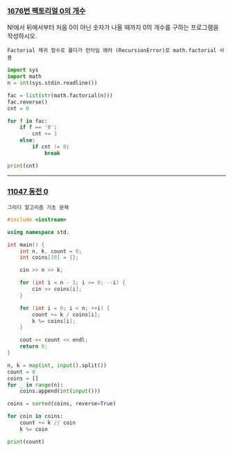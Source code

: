 ### [1676번 팩토리얼 0의 개수](https://www.acmicpc.net/problem/1676)

N!에서 뒤에서부터 처음 0이 아닌 숫자가 나올 때까지 0의 개수를 구하는 프로그램을 작성하시오.

```text
Factorial 재귀 함수로 풀다가 런타임 에러 (RecursionError)로 math.factorial 사용
```

```python
import sys
import math
n = int(sys.stdin.readline())

fac = list(str(math.factorial(n)))
fac.reverse()
cnt = 0

for f in fac:
    if f == '0':
        cnt += 1
    else:
        if cnt != 0:
            break

print(cnt)
```

---

### [11047 동전 0](https://www.acmicpc.net/problem/11047)

```text
그리디 알고리즘 기초 문제
```

```cpp
#include <iostream>

using namespace std;

int main() {
    int n, k, count = 0;
    int coins[10] = {};

    cin >> n >> k;

    for (int i = n - 1; i >= 0; --i) {
        cin >> coins[i];
    }

    for (int i = 0; i < n; ++i) {
        count += k / coins[i];
        k %= coins[i];
    }

    cout << count << endl;
    return 0;
}
```

```python
n, k = map(int, input().split())
count = 0
coins = []
for _ in range(n):
    coins.append(int(input()))

coins = sorted(coins, reverse=True)

for coin in coins:
    count += k // coin
    k %= coin

print(count)
```
